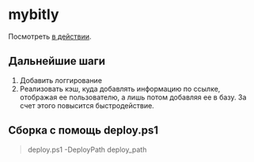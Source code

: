 # mybitly
Посмотреть [в действии](http://omabitly.somee.com/#/).

## Дальнейшие шаги
1. Добавить логгирование
2. Реализовать кэш, куда добавлять информацию по ссылке, отображая ее пользователю, а лишь потом добавляя ее в базу. За счет этого
повысится быстродействие.

## Сборка с помощь deploy.ps1

>deploy.ps1 -DeployPath deploy_path
